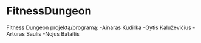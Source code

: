 # FitnessDungeon

Fitness Dungeon projektą/programą:
-Ainaras Kudirka
-Gytis Kaluževičius
-Artūras Saulis
-Nojus Bataitis
